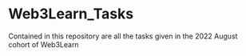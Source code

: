 # Web3Learn_Tasks
Contained in this repository are all the tasks given in the 2022 August cohort of Web3Learn
